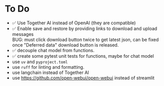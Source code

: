 # To Do

-   :white_check_mark: Use Together AI instead of OpenAI (they are compatible)
-   :white_check_mark: Enable save and restore by providing links to download and upload messages  
    BUG: must click download button twice to get latest json, can be fixed once "Deferred data" download button is released.
-   :white_check_mark: decouple chat model from functions.
-   :white_check_mark: create some pytest unit tests for functions, maybe for chat model
-   use `uv` and `pyproject.toml`
-   use `ruff` for linting and formatting.
-   use langchain instead of Together AI
-   use https://github.com/open-webui/open-webui instead of streamlit
